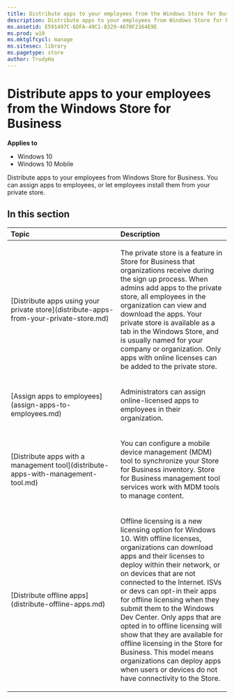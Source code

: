 ```yaml
---
title: Distribute apps to your employees from the Windows Store for Business (Windows 10)
description: Distribute apps to your employees from Windows Store for Business. You can assign apps to employees, or let employees install them from your private store.
ms.assetid: E591497C-6DFA-49C1-8329-4670F2164E9E
ms.prod: w10
ms.mktglfcycl: manage
ms.sitesec: library
ms.pagetype: store
author: TrudyHa
---
```


# Distribute apps to your employees from the Windows Store for Business


**Applies to**

-   Windows 10
-   Windows 10 Mobile

Distribute apps to your employees from Windows Store for Business. You can assign apps to employees, or let employees install them from your private store.

## In this section


<table>
<colgroup>
<col width="50%" />
<col width="50%" />
</colgroup>
<thead>
<tr class="header">
<th align="left">Topic</th>
<th align="left">Description</th>
</tr>
</thead>
<tbody>
<tr class="odd">
<td align="left"><p>[Distribute apps using your private store](distribute-apps-from-your-private-store.md)</p></td>
<td align="left"><p>The private store is a feature in Store for Business that organizations receive during the sign up process. When admins add apps to the private store, all employees in the organization can view and download the apps. Your private store is available as a tab in the Windows Store, and is usually named for your company or organization. Only apps with online licenses can be added to the private store.</p></td>
</tr>
<tr class="even">
<td align="left"><p>[Assign apps to employees](assign-apps-to-employees.md)</p></td>
<td align="left"><p>Administrators can assign online-licensed apps to employees in their organization.</p></td>
</tr>
<tr class="odd">
<td align="left"><p>[Distribute apps with a management tool](distribute-apps-with-management-tool.md)</p></td>
<td align="left"><p>You can configure a mobile device management (MDM) tool to synchronize your Store for Business inventory. Store for Business management tool services work with MDM tools to manage content.</p></td>
</tr>
<tr class="even">
<td align="left"><p>[Distribute offline apps](distribute-offline-apps.md)</p></td>
<td align="left"><p>Offline licensing is a new licensing option for Windows 10. With offline licenses, organizations can download apps and their licenses to deploy within their network, or on devices that are not connected to the Internet. ISVs or devs can opt-in their apps for offline licensing when they submit them to the Windows Dev Center. Only apps that are opted in to offline licensing will show that they are available for offline licensing in the Store for Business. This model means organizations can deploy apps when users or devices do not have connectivity to the Store.</p></td>
</tr>
</tbody>
</table>

 

 

 





